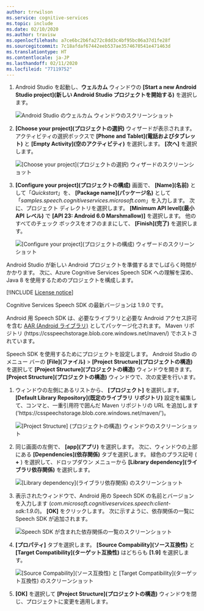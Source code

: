 ```yaml
---
author: trrwilson
ms.service: cognitive-services
ms.topic: include
ms.date: 02/10/2020
ms.author: travisw
ms.openlocfilehash: a7ce6bc2b6fa272c8dd3c4bf95bc06a37d1fe28f
ms.sourcegitcommit: 7c18afdaf67442eeb537ae3574670541e471463d
ms.translationtype: HT
ms.contentlocale: ja-JP
ms.lasthandoff: 02/11/2020
ms.locfileid: "77119752"
---
```

1. Android Studio を起動し、**ウェルカム** ウィンドウの **[Start a new Android Studio project]\(新しい Android Studio プロジェクトを開始する\)** を選択します。

    ![Android Studio のウェルカム ウィンドウのスクリーンショット](../articles/cognitive-services/Speech-Service/media/sdk/qs-java-android-01-start-new-android-studio-project.png)

1. **[Choose your project]\(プロジェクトの選択\)** ウィザードが表示されます。 アクティビティの選択ボックスで **[Phone and Tablet]\(電話およびタブレット\)** と **[Empty Activity]\(空のアクティビティ\)** を選択します。 **[次へ]** を選択します。

   ![[Choose your project]\(プロジェクトの選択\) ウィザードのスクリーンショット](../articles/cognitive-services/Speech-Service/media/sdk/qs-java-android-02-target-android-devices.png)

1. **[Configure your project]\(プロジェクトの構成\)** 画面で、 **[Name]\(名前\)** として「*Quickstart*」を、 **[Package name]\(パッケージ名\)** として「*samples.speech.cognitiveservices.microsoft.com*」を入力します。 次に、プロジェクト ディレクトリを選択します。 **[Minimum API level]\(最小 API レベル\)** で **[API 23: Android 6.0 Marshmallow)]** を選択します。 他のすべてのチェック ボックスをオフのままにして、 **[Finish]\(完了\)** を選択します。

   ![[Configure your project]\(プロジェクトの構成\) ウィザードのスクリーンショット](../articles/cognitive-services/Speech-Service/media/sdk/qs-java-android-03-create-android-project.png)

Android Studio が新しい Android プロジェクトを準備するまでしばらく時間がかかります。 次に、Azure Cognitive Services Speech SDK への理解を深め、Java 8 を使用するためのプロジェクトを構成します。

[!INCLUDE [License notice](cognitive-services-speech-service-license-notice.md)]

Cognitive Services Speech SDK の最新バージョンは 1.9.0 です。

Android 用 Speech SDK は、必要なライブラリと必要な Android アクセス許可を含む [AAR (Android ライブラリ)](https://developer.android.com/studio/projects/android-library) としてパッケージ化されます。
Maven リポジトリ (https:\//csspeechstorage.blob.core.windows.net/maven/) でホストされています。

Speech SDK を使用するためにプロジェクトを設定します。 Android Studio のメニュー バーの **[File]\(ファイル\)**  >  **[Project Structure]\(プロジェクトの構造\)** を選択して **[Project Structure]\(プロジェクトの構造\)** ウィンドウを開きます。 **[Project Structure]\(プロジェクトの構造\)** ウィンドウで、次の変更を行います。

1. ウィンドウの左側にあるリストから、 **[プロジェクト]** を選択します。 **[Default Library Repository]\(既定のライブラリ リポジトリ\)** 設定を編集して、コンマと、一重引用符で囲んだ Maven リポジトリの URL を追加します ('https:\//csspeechstorage.blob.core.windows.net/maven/')。

   ![[Project Structure] (プロジェクトの構造) ウィンドウのスクリーンショット](../articles/cognitive-services/Speech-Service/media/sdk/qs-java-android-06-add-maven-repository.png)

1. 同じ画面の左側で、 **[app]\(アプリ\)** を選択します。 次に、ウィンドウの上部にある **[Dependencies]\(依存関係\)** タブを選択します。 緑色のプラス記号 ( **+** ) を選択して、ドロップダウン メニューから **[Library dependency]\(ライブラリ依存関係\)** を選択します。

   ![[Library dependency]\(ライブラリ依存関係\) のスクリーンショット](../articles/cognitive-services/Speech-Service/media/sdk/qs-java-android-07-add-module-dependency.png)

1. 表示されたウィンドウで、Android 用の Speech SDK の名前とバージョンを入力します (*com.microsoft.cognitiveservices.speech:client-sdk:1.9.0*)。 **[OK]** をクリックします。
   次に示すように、依存関係の一覧に Speech SDK が追加されます。

   ![Speech SDK が含まれた依存関係の一覧のスクリーンショット](../articles/cognitive-services/Speech-Service/media/sdk/qs-java-android-08-dependency-added-1.0.0.png)

1. **[プロパティ]** タブを選択します。 **[Source Compability]\(ソース互換性\)** と **[Target Compatibility]\(ターゲット互換性\)** はどちらも **[1.9]** を選択します。

   ![[Source Compability]\(ソース互換性\) と [Target Compatibility]\(ターゲット互換性\) のスクリーンショット](../articles/cognitive-services/Speech-Service/media/sdk/qs-java-android-09-dependency-added.png)

1. **[OK]** を選択して **[Project Structure]\(プロジェクトの構造\)** ウィンドウを閉じ、プロジェクトに変更を適用します。
